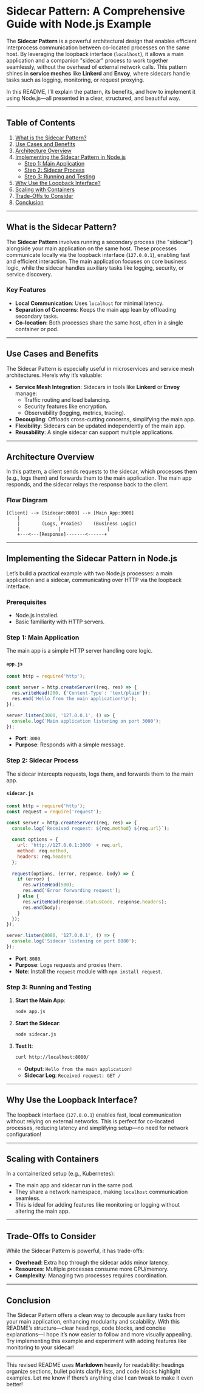 # Sidecar Pattern: A Comprehensive Guide with Node.js Example

The **Sidecar Pattern** is a powerful architectural design that enables efficient interprocess communication between co-located processes on the same host. By leveraging the loopback interface (`localhost`), it allows a main application and a companion "sidecar" process to work together seamlessly, without the overhead of external network calls. This pattern shines in **service meshes** like **Linkerd** and **Envoy**, where sidecars handle tasks such as logging, monitoring, or request proxying.

In this README, I’ll explain the pattern, its benefits, and how to implement it using Node.js—all presented in a clear, structured, and beautiful way.

---

## Table of Contents
1. [What is the Sidecar Pattern?](#what-is-the-sidecar-pattern)
2. [Use Cases and Benefits](#use-cases-and-benefits)
3. [Architecture Overview](#architecture-overview)
4. [Implementing the Sidecar Pattern in Node.js](#implementing-the-sidecar-pattern-in-nodejs)
   - [Step 1: Main Application](#step-1-main-application)
   - [Step 2: Sidecar Process](#step-2-sidecar-process)
   - [Step 3: Running and Testing](#step-3-running-and-testing)
5. [Why Use the Loopback Interface?](#why-use-the-loopback-interface)
6. [Scaling with Containers](#scaling-with-containers)
7. [Trade-Offs to Consider](#trade-offs-to-consider)
8. [Conclusion](#conclusion)

---

## What is the Sidecar Pattern?

The **Sidecar Pattern** involves running a secondary process (the "sidecar") alongside your main application on the same host. These processes communicate locally via the loopback interface (`127.0.0.1`), enabling fast and efficient interaction. The main application focuses on core business logic, while the sidecar handles auxiliary tasks like logging, security, or service discovery.

### Key Features
- **Local Communication**: Uses `localhost` for minimal latency.
- **Separation of Concerns**: Keeps the main app lean by offloading secondary tasks.
- **Co-location**: Both processes share the same host, often in a single container or pod.

---

## Use Cases and Benefits

The Sidecar Pattern is especially useful in microservices and service mesh architectures. Here’s why it’s valuable:

- **Service Mesh Integration**: Sidecars in tools like **Linkerd** or **Envoy** manage:
  - Traffic routing and load balancing.
  - Security features like encryption.
  - Observability (logging, metrics, tracing).
- **Decoupling**: Offloads cross-cutting concerns, simplifying the main app.
- **Flexibility**: Sidecars can be updated independently of the main app.
- **Reusability**: A single sidecar can support multiple applications.

---

## Architecture Overview

In this pattern, a client sends requests to the sidecar, which processes them (e.g., logs them) and forwards them to the main application. The main app responds, and the sidecar relays the response back to the client.

### Flow Diagram
```
[Client] --> [Sidecar:8080] --> [Main App:3000]
    |              |                 |
    |        (Logs, Proxies)    (Business Logic)
    |              |                 |
    +---<---[Response]-------<------+
```

---

## Implementing the Sidecar Pattern in Node.js

Let’s build a practical example with two Node.js processes: a main application and a sidecar, communicating over HTTP via the loopback interface.

### Prerequisites
- Node.js installed.
- Basic familiarity with HTTP servers.

### Step 1: Main Application

The main app is a simple HTTP server handling core logic.

#### `app.js`
```javascript
const http = require('http');

const server = http.createServer((req, res) => {
  res.writeHead(200, {'Content-Type': 'text/plain'});
  res.end('Hello from the main application!\n');
});

server.listen(3000, '127.0.0.1', () => {
  console.log('Main application listening on port 3000');
});
```

- **Port**: `3000`.
- **Purpose**: Responds with a simple message.

### Step 2: Sidecar Process

The sidecar intercepts requests, logs them, and forwards them to the main app.

#### `sidecar.js`
```javascript
const http = require('http');
const request = require('request');

const server = http.createServer((req, res) => {
  console.log(`Received request: ${req.method} ${req.url}`);
  
  const options = {
    url: 'http://127.0.0.1:3000' + req.url,
    method: req.method,
    headers: req.headers
  };
  
  request(options, (error, response, body) => {
    if (error) {
      res.writeHead(500);
      res.end('Error forwarding request');
    } else {
      res.writeHead(response.statusCode, response.headers);
      res.end(body);
    }
  });
});

server.listen(8080, '127.0.0.1', () => {
  console.log('Sidecar listening on port 8080');
});
```

- **Port**: `8080`.
- **Purpose**: Logs requests and proxies them.
- **Note**: Install the `request` module with `npm install request`.

### Step 3: Running and Testing

1. **Start the Main App**:
   ```bash
   node app.js
   ```
2. **Start the Sidecar**:
   ```bash
   node sidecar.js
   ```
3. **Test It**:
   ```bash
   curl http://localhost:8080/
   ```
   - **Output**: `Hello from the main application!`
   - **Sidecar Log**: `Received request: GET /`

---

## Why Use the Loopback Interface?

The loopback interface (`127.0.0.1`) enables fast, local communication without relying on external networks. This is perfect for co-located processes, reducing latency and simplifying setup—no need for network configuration!

---

## Scaling with Containers

In a containerized setup (e.g., Kubernetes):
- The main app and sidecar run in the same pod.
- They share a network namespace, making `localhost` communication seamless.
- This is ideal for adding features like monitoring or logging without altering the main app.

---

## Trade-Offs to Consider

While the Sidecar Pattern is powerful, it has trade-offs:
- **Overhead**: Extra hop through the sidecar adds minor latency.
- **Resources**: Multiple processes consume more CPU/memory.
- **Complexity**: Managing two processes requires coordination.

---

## Conclusion

The Sidecar Pattern offers a clean way to decouple auxiliary tasks from your main application, enhancing modularity and scalability. With this README’s structure—clear headings, code blocks, and concise explanations—I hope it’s now easier to follow and more visually appealing. Try implementing this example and experiment with adding features like monitoring to your sidecar!

---

This revised README uses **Markdown** heavily for readability: headings organize sections, bullet points clarify lists, and code blocks highlight examples. Let me know if there’s anything else I can tweak to make it even better!